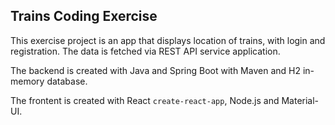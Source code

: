 ## Trains Coding Exercise

This exercise project is an app that displays location of trains, with login and registration. 
The data is fetched via REST API service application.

The backend is created with Java and Spring Boot with Maven and H2 in-memory database.

The frontent is created with React `create-react-app`, Node.js and Material-UI.

